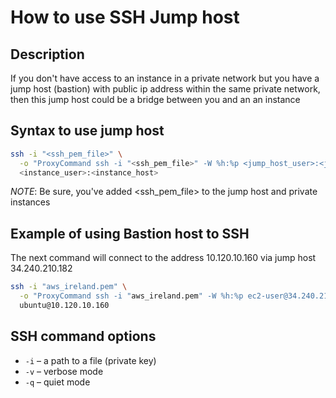 # How to use SSH Jump host
## Description
If you don't have access to an instance in a private network but you have a
jump host (bastion) with public ip address within the same private network, then
this jump host could be a bridge between you and an an instance

## Syntax to use jump host
```bash
ssh -i "<ssh_pem_file>" \
  -o "ProxyCommand ssh -i "<ssh_pem_file>" -W %h:%p <jump_host_user>:<jump_host_ip>" \
  <instance_user>:<instance_host>
```

_NOTE_: Be sure, you've added <ssh_pem_file> to the jump host and private instances

## Example of using Bastion host to SSH
The next command will connect to the address 10.120.10.160 via jump host
34.240.210.182
```bash
ssh -i "aws_ireland.pem" \
  -o "ProxyCommand ssh -i "aws_ireland.pem" -W %h:%p ec2-user@34.240.210.182" \
  ubuntu@10.120.10.160
```

## SSH command options
* `-i` – a path to a file (private key)
* `-v` – verbose mode
* `-q` – quiet mode
